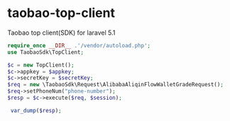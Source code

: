 # taobao-top-client
Taobao top client(SDK) for laravel 5.1


```php
require_once __DIR__ .'/vendor/autoload.php';
use TaobaoSdk\TopClient;

$c = new TopClient();
$c->appkey = $appkey;
$c->secretKey = $secretKey;
$req = new \TaobaoSdk\Request\AlibabaAliqinFlowWalletGradeRequest();
$req->setPhoneNum("phone-number");
$resp = $c->execute($req, $session);

 var_dump($resp);
```
